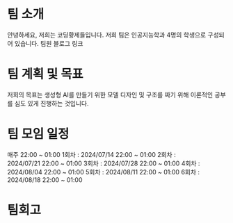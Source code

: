 # 팀 소개

안녕하세요, 저희는 코딩황제들입니다. 저희 팀은 인공지능학과 4명의 학생으로 구성되어 있습니다. 
팀원 블로그 링크

# 팀 계획 및 목표
저희의 목표는 생성형 AI를 만들기 위한 모델 디자인 및 구조를 짜기 위해 이론적인 공부를 심도 있게 진행하는 것입니다.



# 팀 모임 일정

매주  22:00 ~ 01:00
1회차 : 2024/07/14 22:00 ~ 01:00
2회차 : 2024/07/21 22:00 ~ 01:00
3회차 : 2024/07/28 22:00 ~ 01:00
4회차 : 2024/08/04 22:00 ~ 01:00
5회차 : 2024/08/11 22:00 ~ 01:00
6회차 : 2024/08/18 22:00 ~ 01:00


# 팀회고

